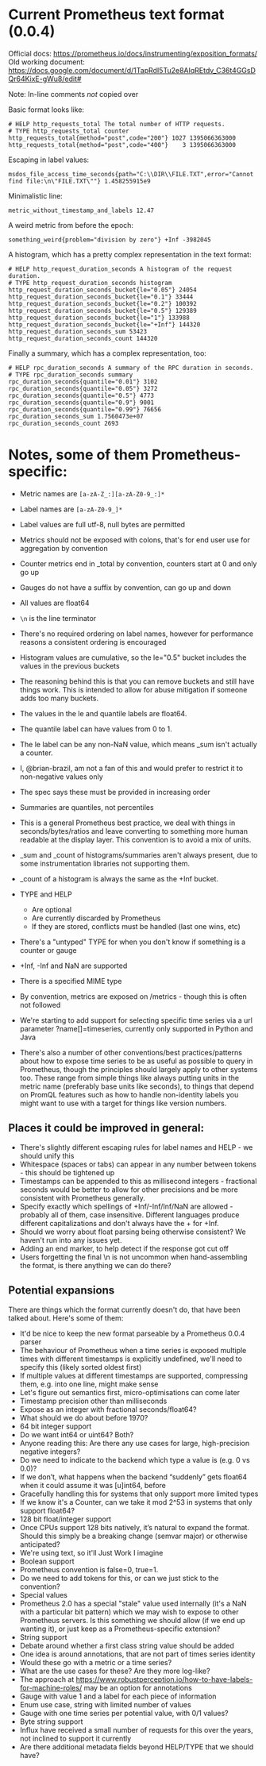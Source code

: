 # Current Prometheus text format (0.0.4)

Official docs: <https://prometheus.io/docs/instrumenting/exposition_formats/>
Old working document: <https://docs.google.com/document/d/1TapRdI5Tu2e8AIqREtdv_C36t4GGsDQr64KixE-gWu8/edit#>

Note: In-line comments _not_ copied over

Basic format looks like:

    # HELP http_requests_total The total number of HTTP requests.
    # TYPE http_requests_total counter
    http_requests_total{method="post",code="200"} 1027 1395066363000
    http_requests_total{method="post",code="400"}    3 1395066363000

Escaping in label values:

    msdos_file_access_time_seconds{path="C:\\DIR\\FILE.TXT",error="Cannot find file:\n\"FILE.TXT\""} 1.458255915e9

Minimalistic line:

    metric_without_timestamp_and_labels 12.47

A weird metric from before the epoch:

    something_weird{problem="division by zero"} +Inf -3982045

A histogram, which has a pretty complex representation in the text format:

    # HELP http_request_duration_seconds A histogram of the request duration.
    # TYPE http_request_duration_seconds histogram
    http_request_duration_seconds_bucket{le="0.05"} 24054
    http_request_duration_seconds_bucket{le="0.1"} 33444
    http_request_duration_seconds_bucket{le="0.2"} 100392
    http_request_duration_seconds_bucket{le="0.5"} 129389
    http_request_duration_seconds_bucket{le="1"} 133988
    http_request_duration_seconds_bucket{le="+Inf"} 144320
    http_request_duration_seconds_sum 53423
    http_request_duration_seconds_count 144320

Finally a summary, which has a complex representation, too:

    # HELP rpc_duration_seconds A summary of the RPC duration in seconds.
    # TYPE rpc_duration_seconds summary
    rpc_duration_seconds{quantile="0.01"} 3102
    rpc_duration_seconds{quantile="0.05"} 3272
    rpc_duration_seconds{quantile="0.5"} 4773
    rpc_duration_seconds{quantile="0.9"} 9001
    rpc_duration_seconds{quantile="0.99"} 76656
    rpc_duration_seconds_sum 1.7560473e+07
    rpc_duration_seconds_count 2693


# Notes, some of them Prometheus-specific:

- Metric names are `[a-zA-Z_:][a-zA-Z0-9_:]*`
- Label names are `[a-zA-Z0-9_]*`
- Label values are full utf-8, null bytes are permitted
- Metrics should not be exposed with colons, that's for end user use for
  aggregation by convention
- Counter metrics end in _total by convention, counters start at 0 and only go
  up
- Gauges do not have a suffix by convention, can go up and down
- All values are float64
- `\n` is the line terminator
- There's no required ordering on label names, however for performance reasons
  a consistent ordering is encouraged
- Histogram values are cumulative, so the le="0.5" bucket includes the values
  in the previous buckets
- The reasoning behind this is that you can remove buckets and still have
  things work. This is intended to allow for abuse mitigation if someone adds
  too many buckets.
- The values in the le and quantile labels are float64.
- The quantile label can have values from 0 to 1.
- The le label can be any non-NaN value, which means _sum isn't actually a
  counter.
- I, @brian-brazil, am not a fan of this and would prefer to restrict it to
  non-negative values only
- The spec says these must be provided in increasing order
- Summaries are quantiles, not percentiles
- This is a general Prometheus best practice, we deal with things in
  seconds/bytes/ratios and leave converting to something more human readable at
  the display layer. This convention is to avoid a mix of units.
- _sum and _count of histograms/summaries aren't always present, due to some
  instrumentation libraries not supporting them.
- _count of a histogram is always the same as the +Inf bucket.
- TYPE and HELP
  - Are optional
  - Are currently discarded by Prometheus
  - If they are stored, conflicts must be handled (last one wins, etc)
- There's a "untyped" TYPE for when you don't know if something is a counter or
  gauge
- +Inf, -Inf and NaN are supported
- There is a specified MIME type
- By convention, metrics are exposed on /metrics - though this is often not
  followed
- We're starting to add support for selecting specific time series via a url
  parameter ?name[]=timeseries, currently only supported in Python and Java

- There's also a number of other conventions/best practices/patterns about how
  to expose time series to be as useful as possible to query in Prometheus,
  though the principles should largely apply to other systems too. These range
  from simple things like always putting units in the metric name (preferably
  base units like seconds), to things that depend on PromQL features such as
  how to handle non-identity labels you might want to use with a target for
  things like version numbers.

## Places it could be improved in general:

- There's slightly different escaping rules for label names and HELP - we
  should unify this
- Whitespace (spaces or tabs) can appear in any number between tokens - this
  should be tightened up
- Timestamps can be appended to this as millisecond integers - fractional
  seconds would be better to allow for other precisions and be more consistent
  with Prometheus generally.
- Specify exactly which spellings of +Inf/-Inf/Inf/NaN are allowed - probably
  all of them, case insensitive. Different languages produce different
  capitalizations and don't always have the + for +Inf.
- Should we worry about float parsing being otherwise consistent? We haven't
  run into any issues yet.
- Adding an end marker, to help detect if the response got cut off
- Users forgetting the final \n is not uncommon when hand-assembling the
  format, is there anything we can do there?

## Potential expansions

There are things which the format currently doesn't do, that have been talked about. Here's some of them:

- It'd be nice to keep the new format parseable by a Prometheus 0.0.4 parser
- The behaviour of Prometheus when a time series is exposed multiple times with
  different timestamps is explicitly undefined, we'll need to specify this
  (likely sorted oldest first)
- If multiple values at different timestamps are supported, compressing them,
  e.g. into one line, might make sense
- Let's figure out semantics first, micro-optimisations can come later
- Timestamp precision other than milliseconds
- Expose as an integer with fractional seconds/float64?
- What should we do about before 1970?
- 64 bit integer support
- Do we want int64 or uint64? Both?
- Anyone reading this: Are there any use cases for large, high-precision
  negative integers?
- Do we need to indicate to the backend which type a value is (e.g. 0 vs 0.0)?
- If we don’t, what happens when the backend “suddenly” gets float64 when it
  could assume it was [u]int64, before
- Gracefully handling this for systems that only support more limited types
- If we know it's a Counter, can we take it mod 2^53 in systems that only
  support float64?
- 128 bit float/integer support
- Once CPUs support 128 bits natively, it’s natural to expand the format.
  Should this simply be a breaking change (semvar major) or otherwise
  anticipated?
- We're using text, so it'll Just Work I imagine
- Boolean support
- Prometheus convention is false=0, true=1.
- Do we need to add tokens for this, or can we just stick to the convention?
- Special values
- Prometheus 2.0 has a special "stale" value used internally (it's a NaN with a
  particular bit pattern) which we may wish to expose to other Prometheus
  servers. Is this something we should allow (if we end up wanting it), or just
  keep as a Prometheus-specific extension?
- String support
- Debate around whether a first class string value should be added
- One idea is around annotations, that are not part of times series identity
- Would these go with a metric or a time series?
- What are the use cases for these? Are they more log-like?
- The approach at
  https://www.robustperception.io/how-to-have-labels-for-machine-roles/ may be
  an option for annotations
- Gauge with value 1 and a label for each piece of information
- Enum use case, string with limited number of values
- Gauge with one time series per potential value, with 0/1 values?
- Byte string support
- Influx have received a small number of requests for this over the years, not
  inclined to support it currently
- Are there additional metadata fields beyond HELP/TYPE that we should
  have?
